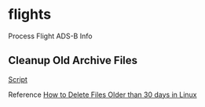 # flights
Process Flight ADS-B Info


## Cleanup Old Archive Files

[Script](./cleanup_archive_over_30.sh)

Reference [How to Delete Files Older than 30 days in Linux](https://tecadmin.net/delete-files-older-x-days/)
